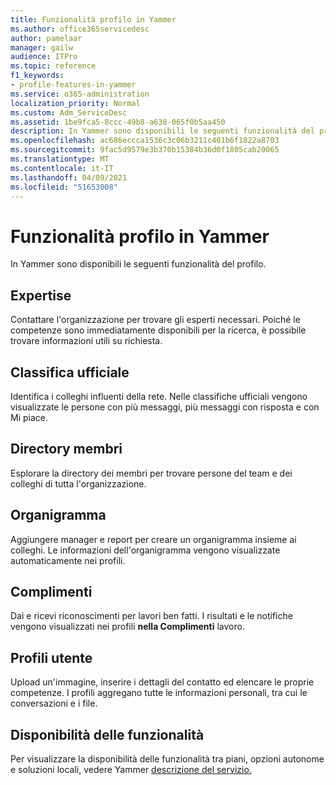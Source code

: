 ```yaml
---
title: Funzionalità profilo in Yammer
ms.author: office365servicedesc
author: pamelaar
manager: gailw
audience: ITPro
ms.topic: reference
f1_keywords:
- profile-features-in-yammer
ms.service: o365-administration
localization_priority: Normal
ms.custom: Adm_ServiceDesc
ms.assetid: 1be9fca5-8ccc-49b8-a638-065f0b5aa450
description: In Yammer sono disponibili le seguenti funzionalità del profilo.
ms.openlocfilehash: ac686eccca1536c3c06b3211c401b6f1822a8703
ms.sourcegitcommit: 9fac5d9579e3b370b15384b36d0f1805cab20065
ms.translationtype: MT
ms.contentlocale: it-IT
ms.lasthandoff: 04/09/2021
ms.locfileid: "51653008"
---
```

# <a name="profile-features-in-yammer"></a>Funzionalità profilo in Yammer

In Yammer sono disponibili le seguenti funzionalità del profilo.
 
## <a name="expertise"></a>Expertise

Contattare l'organizzazione per trovare gli esperti necessari. Poiché le competenze sono immediatamente disponibili per la ricerca, è possibile trovare informazioni utili su richiesta.

## <a name="leaderboards"></a>Classifica ufficiale

Identifica i colleghi influenti della rete. Nelle classifiche ufficiali vengono visualizzate le persone con più messaggi, più messaggi con risposta e con Mi piace.

## <a name="member-directory"></a>Directory membri

Esplorare la directory dei membri per trovare persone del team e dei colleghi di tutta l'organizzazione.
  
## <a name="org-chart"></a>Organigramma

Aggiungere manager e report per creare un organigramma insieme ai colleghi. Le informazioni dell'organigramma vengono visualizzate automaticamente nei profili.
  
## <a name="praise"></a>Complimenti

Dai e ricevi riconoscimenti per lavori ben fatti. I risultati e le notifiche vengono visualizzati nei profili **nella Complimenti** lavoro.
 
## <a name="user-profiles"></a>Profili utente

Upload un'immagine, inserire i dettagli del contatto ed elencare le proprie competenze. I profili aggregano tutte le informazioni personali, tra cui le conversazioni e i file.
  
## <a name="feature-availability"></a>Disponibilità delle funzionalità

Per visualizzare la disponibilità delle funzionalità tra piani, opzioni autonome e soluzioni locali, vedere Yammer [descrizione del servizio.](yammer-service-description.md)
  

